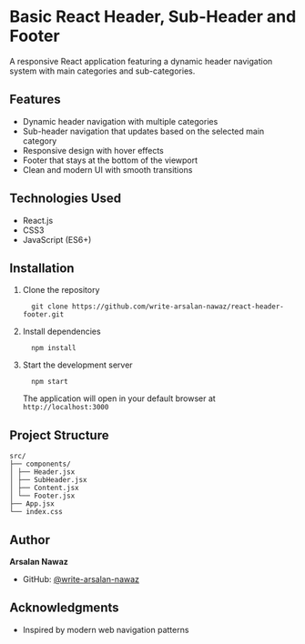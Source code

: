 # Basic React Header, Sub-Header and Footer

A responsive React application featuring a dynamic header navigation system with main categories and sub-categories.

## Features

- Dynamic header navigation with multiple categories
- Sub-header navigation that updates based on the selected main category
- Responsive design with hover effects
- Footer that stays at the bottom of the viewport
- Clean and modern UI with smooth transitions

## Technologies Used

- React.js
- CSS3
- JavaScript (ES6+)

## Installation

1. Clone the repository

   ```
     git clone https://github.com/write-arsalan-nawaz/react-header-footer.git
   ```
2. Install dependencies
   ```
     npm install
   ```
3. Start the development server
   ```
     npm start
   ```
   The application will open in your default browser at `http://localhost:3000`

## Project Structure
  ```
src/
├── components/
│ ├── Header.jsx
│ ├── SubHeader.jsx
│ ├── Content.jsx
│ └── Footer.jsx
├── App.jsx
└── index.css
  ```

## Author

**Arsalan Nawaz**
- GitHub: [@write-arsalan-nawaz](https://github.com/write-arsalan-nawaz)

## Acknowledgments
- Inspired by modern web navigation patterns
